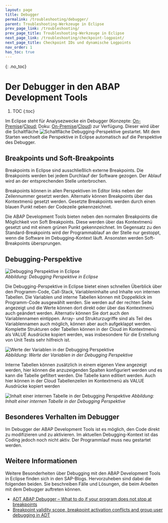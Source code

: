 ```yaml
---
layout: page
title: Debugger
permalink: /troubleshooting/debugger/
parent: Troubleshooting-Werkzeuge in Eclipse
prev_page_link: /troubleshooting/
prev_page_title: Troubleshooting-Werkzeuge in Eclipse
next_page_link: /troubleshooting/checkpoint-logpoint/
next_page_title: Checkpoint IDs und dynamische Logpoints
nav_order: 1
has_toc: true
---
```


{: .no_toc}
# Der Debugger in den ABAP Development Tools

1. TOC
{:toc}

Im Eclipse steht für Analysezwecke ein Debugger (Konzepte: [On-Premise](https://help.sap.com/docs/ABAP_PLATFORM_NEW/c238d694b825421f940829321ffa326a/4ec365a66e391014adc9fffe4e204223.html)/[Clpud](https://help.sap.com/docs/btp/sap-abap-development-user-guide/abap-debugger); Doku: [On-Premise](https://help.sap.com/docs/ABAP_PLATFORM_NEW/c238d694b825421f940829321ffa326a/4ec33a996e391014adc9fffe4e204223.html)/[Cloud](https://help.sap.com/docs/btp/sap-abap-development-user-guide/debugging-abap-code)) zur Verfügung. Dieser wird über die Schaltfläche <span class="inline-img">![Schaltfläche Debugging-Perspektive](../img/image14.png)</span> gestartet. Mit dem Starten wechselt die Perspektive in Eclipse automatisch auf die Perspektive des Debugger.

## Breakpoints und Soft-Breakpoints

Breakpoints in Eclipse sind ausschließlich externe Breakpoints. Die Breakpoints werden bei jedem Durchlauf der Software gezogen. Der Ablauf wird an der entsprechenden Stelle unterbrochen.

Breakpoints können in allen Perspektiven im Editor links neben der Zeilennummer gesetzt werden. Alternativ können Breakpoints über das Kontextmenü gesetzt werden. Gesetzte Breakpoints werden durch einen blauen Punkt neben der Codezeile gekennzeichnet.

Die ABAP Development Tools bieten neben den normalen Breakpoints die Möglichkeit von Soft Breakpoints. Diese werden über das Kontextmenü gesetzt und mit einem grünen Punkt gekennzeichnet. Im Gegensatz zu den Standard-Breakpoints wird der Programmablauf an der Stelle nur gestoppt, wenn die Software im Debugging-Kontext läuft. Ansonsten werden Soft-Breakpoints übersprungen.

## Debugging-Perspektive

![Debugging Perspektive in Eclipse](../img/image24.jpg)  
<span class="img-caption" markdown=1>
*Abbildung: Debugging Perspektive in Eclipse*
</span>

Die Debugging-Perspektive in Eclipse bietet einen schnellen Überblick über den Programm-Code, Call-Stack, Variableninhalte und Inhalte von internen Tabellen. Die Variablen und interne Tabellen können mit Doppelklick im Programm-Code ausgewählt werden. Sie werden auf der rechten Seite angezeigt und die Werte können dort direkt oder über das Kontextmenü auch geändert werden. Alternativ können Sie dort auch den Variablennamen eintippen. Array- und Strukturzugriffe sind als Teil des Variablennamen auch möglich, können aber auch aufgeklappt werden. Komplette Strukturen oder Tabellen können in der Cloud im Kontextmenü als VALUE Ausdrücke kopiert werden, was insbesondere für die Erstellung von Unit Tests sehr hilfreich ist.

![Werte der Variablen in der Debugging Perspektive](../img/image6.jpg)  
<span class="img-caption" markdown=1>
*Abbildung: Werte der Variablen in der Debugging Perspektive*
</span>

Interne Tabellen können zusätzlich in einem eigenen View angezeigt werden, hier können die anzuzeigenden Spalten konfiguriert werden und es kann die Tabelle gefiltert werden. Die Tabelle kann editiert werden. Auch hier können in der Cloud Tabellenzeilen im Kontextmenü als VALUE Ausdrücke kopiert werden

![Inhalt einer internen Tabelle in der Debugging Perspektive](../img/image_ABAP_Internal_Table_Debugger.png)
<span class="img-caption" markdown=1>
*Abbildung: Inhalt einer internen Tabelle in der Debugging Perspektive*
</span>

## Besonderes Verhalten im Debugger

Im Debugger der ABAP Development Tools ist es möglich, den Code direkt zu modifizieren und zu aktivieren. Im aktuellen Debugging-Kontext ist das Coding jedoch noch nicht aktiv. Der Programmlauf muss neu gestartet werden.

## Weitere Informationen

Weitere Besonderheiten über Debugging mit den ABAP Development Tools in Eclipse finden sich in den SAP-Blogs. Hervorzuheben sind dabei die folgenden beiden. Sie beschreiben Fälle und Lösungen, die beim Arbeiten mit dem Debugger auftreten können.

- [ADT ABAP Debugger – What to do if your program does not stop at breakpoints](https://blogs.sap.com/2020/04/21/adt-abap-debugger-what-to-do-if-your-program-does-not-stop-at-breakpoints/)
- [Breakpoint validity scope, breakpoint activation conflicts and group user debugging in ADT](https://blogs.sap.com/2015/11/02/breakpoint-validity-scope-and-activation-conflicts-in-abap-development-tools-adt/)
